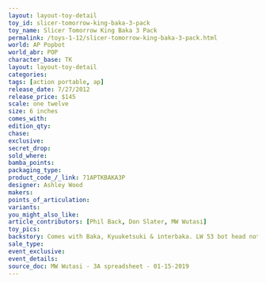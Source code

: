 ```yaml
---
layout: layout-toy-detail 
toy_id: slicer-tomorrow-king-baka-3-pack
toy_name: Slicer Tomorrow King Baka 3 Pack
permalink: /toys-1-12/slicer-tomorrow-king-baka-3-pack.html
world: AP Popbot
world_abr: POP
character_base: TK
layout: layout-toy-detail
categories: 
tags: [action portable, ap] 
release_date: 7/27/2012
release_price: $145 
scale: one twelve
size: 6 inches
comes_with: 
edition_qty: 
chase: 
exclusive: 
secret_drop: 
sold_where: 
bamba_points: 
packaging_type: 
product_code_/_link: 71APTKBAKA3P
designer: Ashley Wood
makers: 
points_of_articulation: 
variants: 
you_might_also_like: 
article_contributors: [Phil Back, Don Slater, MW Wutasi]
toy_pics: 
backstory: Comes with Baka, Kyuuketsuki & interbaka. LW 53 bot head not included
sale_type: 
event_exclusive: 
event_details: 
source_doc: MW Wutasi - 3A spreadsheet - 01-15-2019
---
```

